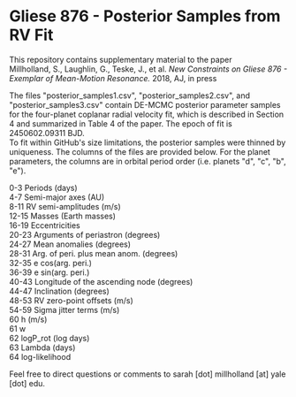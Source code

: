 Gliese 876 - Posterior Samples from RV Fit
==================================================

This repository contains supplementary material to the paper <br />
Millholland, S., Laughlin, G., Teske, J., et al. <i> New Constraints on Gliese 876 - Exemplar of Mean-Motion Resonance. </i> 2018, AJ, in press

The files "posterior_samples1.csv", "posterior_samples2.csv", and "posterior_samples3.csv" contain DE-MCMC posterior parameter samples for the four-planet coplanar radial velocity fit, which is described in Section 4 and summarized in Table 4 of the paper. The epoch of fit is 2450602.09311 BJD. <br />
To fit within GitHub's size limitations, the posterior samples were thinned by uniqueness. The columns of the files are provided below. For the planet parameters, the columns are in orbital period order (i.e. planets "d", "c", "b", "e"). 

0-3 Periods (days)  <br />
4-7 Semi-major axes (AU)  <br />
8-11 RV semi-amplitudes (m/s)  <br />
12-15 Masses (Earth masses)  <br />
16-19 Eccentricities  <br />
20-23 Arguments of periastron (degrees)  <br />
24-27 Mean anomalies (degrees)  <br />
28-31 Arg. of peri. plus mean anom. (degrees)  <br />
32-35 e cos(arg. peri.) <br />
36-39 e sin(arg. peri.) <br />
40-43 Longitude of the ascending node (degrees) <br />
44-47 Inclination (degrees)  <br />
48-53 RV zero-point offsets (m/s)  <br />
54-59 Sigma jitter terms (m/s)  <br />
60 h (m/s)  <br />
61 w  <br />
62 logP_rot (log days) <br />
63 Lambda (days)  <br /> 
64 log-likelihood  <br />

Feel free to direct questions or comments to sarah [dot] millholland [at] yale [dot] edu.
